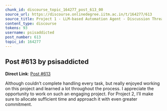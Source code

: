 ```yaml
---
chunk_id: discourse_topic_164277_post_613_00
source_url: https://discourse.onlinedegree.iitm.ac.in/t/164277/613
source_title: Project 1 - LLM-based Automation Agent - Discussion Thread [TDS Jan 2025]
content_type: discourse
tokens: 93
username: psisaddicted
post_number: 613
topic_id: 164277
---
```


## Post #613 by psisaddicted

**Direct Link**: [Post #613](https://discourse.onlinedegree.iitm.ac.in/t/164277/613)

Although couldn’t complete handling every task, but really enjoyed working on this project and learned a lot throughout the process. I appreciate the opportunity to work on such an engaging project. For Project 2, I’ll make sure to allocate sufficient time and approach it with even greater commitment.
